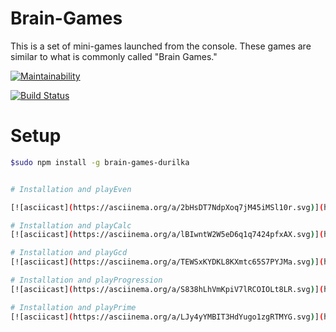 # Brain-Games
This is a set of mini-games launched from the console. These games are similar to what is commonly called "Brain Games."

[![Maintainability](https://api.codeclimate.com/v1/badges/f5f7aa823c7a7e06de4d/maintainability)](https://codeclimate.com/github/durilka/project-lvl1-s474/maintainability)

[![Build Status](https://travis-ci.com/durilka/project-lvl1-s474.svg?branch=master)](https://travis-ci.com/durilka/project-lvl1-s474)

# Setup 
```sh
$sudo npm install -g brain-games-durilka


# Installation and playEven

[![asciicast](https://asciinema.org/a/2bHsDT7NdpXoq7jM45iMSl10r.svg)](https://asciinema.org/a/2bHsDT7NdpXoq7jM45iMSl10r)

# Installation and playCalc
[![asciicast](https://asciinema.org/a/lBIwntW2W5eD6q1q7424pfxAX.svg)](https://asciinema.org/a/lBIwntW2W5eD6q1q7424pfxAX)

# Installation and playGcd 
[![asciicast](https://asciinema.org/a/TEWSxKYDKL8KXmtc65S7PYJMa.svg)](https://asciinema.org/a/TEWSxKYDKL8KXmtc65S7PYJMa)

# Installation and playProgression
[![asciicast](https://asciinema.org/a/S838hLhVmKpiV7lRCOIOLt8LR.svg)](https://asciinema.org/a/S838hLhVmKpiV7lRCOIOLt8LR)

# Installation and playPrime
[![asciicast](https://asciinema.org/a/LJy4yYMBIT3HdYugo1zgRTMYG.svg)](https://asciinema.org/a/LJy4yYMBIT3HdYugo1zgRTMYG)
